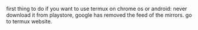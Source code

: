 first thing to do if you want to use termux on chrome os or android: never download it from playstore, google has removed the feed of the mirrors. 
go to termux website.
